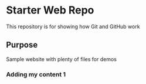 # Starter Web Repo

This repository is for showing how Git and GitHub work

## Purpose

Sample website with plenty of files for demos

### Adding my content 1